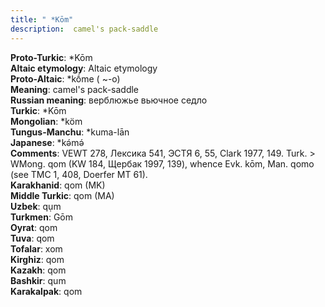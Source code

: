 ```yaml
---
title: " *Kōm"
description:  camel's pack-saddle
---
```


<strong>Proto-Turkic</strong>:  *Kōm<br>
<strong>Altaic etymology</strong>:  Altaic etymology<br>
<strong> Proto-Altaic</strong>:  *kṓme ( ~-o)<br>
<strong>Meaning</strong>:  camel's pack-saddle<br>
<strong>Russian meaning</strong>:  верблюжье вьючное седло<br>
<strong>Turkic</strong>:  *Kōm<br>
<strong>Mongolian</strong>:  *köm<br>
<strong>Tungus-Manchu</strong>:  *kuma-lān<br>
<strong>Japanese</strong>:  *kǝ́mǝ́<br>
<strong>Comments</strong>:  VEWT 278, Лексика 541, ЭСТЯ 6, 55, Clark 1977, 149. Turk. > WMong. qom (KW 184, Щербак 1997, 139), whence Evk. kōm, Man. qomo (see ТМС 1, 408, Doerfer MT 61).<br>
<strong>Karakhanid</strong>:  qom (MK)<br>
<strong>Middle Turkic</strong>:  qom (MA)<br>
<strong>Uzbek</strong>:  qụm<br>
<strong>Turkmen</strong>:  Gōm<br>
<strong>Oyrat</strong>:  qom<br>
<strong>Tuva</strong>:  qom<br>
<strong>Tofalar</strong>:  xom<br>
<strong>Kirghiz</strong>:  qom<br>
<strong>Kazakh</strong>:  qom<br>
<strong>Bashkir</strong>:  qum<br>
<strong>Karakalpak</strong>:  qom<br>


